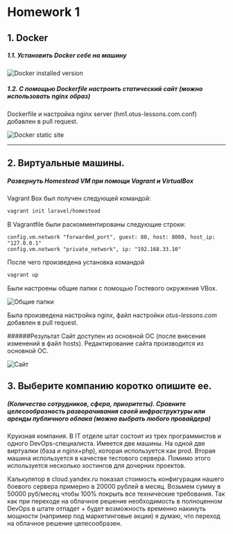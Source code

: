 # Homework 1

## 1. Docker
##### 1.1. Установить Docker себе на машину

![Docker installed version](https://downloader.disk.yandex.ru/preview/c4bab7477b696311963c59105859ec625e7abedcf566d4d7e9dd05cfefdf4bdc/5f2ff151/ymRrTnZQno0H7w18UOdJCvWBo11GRHnm0tbw-bhY-Z462cN8zP77aocJx6QlKS6QOXwGxyMx826RRGMl0Fj4Qg==?uid=0&filename=docker_install.png&disposition=inline&hash=&limit=0&content_type=image%2Fpng&tknv=v2&owner_uid=195427551&size=2048x2048)

##### 1.2. С помощью Dockerfile настроить статический сайт (можно использовать nginx образ)

Dockerfile и настройка nginx server (hm1.otus-lessons.com.conf) добавлен в pull request.

![Docker static site](https://downloader.disk.yandex.ru/preview/98d33304b640bfe85176674051653b601352f558a422810d4f11e3c2180564c9/5f300b8f/kjp7Ar4Y51QeCAK8MO-WLs5sWU5uls7psHm4BDR6B8IowQ2_iaI0ZhtPjZZpKEp8cqPr-EvEVH5T4mEJday1EQ==?uid=0&filename=docker_static_site.png&disposition=inline&hash=&limit=0&content_type=image%2Fpng&tknv=v2&owner_uid=195427551&size=2048x2048)

---

## 2. Виртуальные машины.
##### Развернуть Homestead VM при помощи Vagrant и VirtualBox
Vagrant Box был получен следующей командой:
```sh 
vagrant init laravel/homestead
```
В Vagrantfile были раскомментированы следующие строки:
```vagrantfile
config.vm.network "forwarded_port", guest: 80, host: 8080, host_ip: "127.0.0.1"
config.vm.network "private_network", ip: "192.168.33.10"
```
После чего произведена установка командой 
```sh
vagrant up
```

Были настроены общие папки с помощью Гостевого окружения VBox.

![Общие папки](https://downloader.disk.yandex.ru/preview/2479c6957b6e8af183e2dead61764ec3f3f32c87e3ea64fc89a163cef5b89be3/5f2fee4a/k2nVKu2_tOvmSTnfhVPAOD40UVAeMOJrf8BBKsPIxdYcmm8X1iBMPTq3IJCYycLrTRHEBgsDGjCunF-1M8yVBg==?uid=0&filename=shared_folders.png&disposition=inline&hash=&limit=0&content_type=image%2Fpng&tknv=v2&owner_uid=195427551&size=2048x2048)

Была произведена настройка nginx, файл настройки *otus-lessons.com* добавлен в pull request.

######Результат
Сайт доступен из основной ОС (после внесения изменений в файл hosts).
Редактирование сайта производится из основной ОС.

![Сайт](https://downloader.disk.yandex.ru/preview/dcffe66921b2d33c78a83f683ef25b24ecde7373e01286fe5f003a975667ea2c/5f2fefcc/9QOIvfOCgBwC9PdBdPQtxFxHw2sbQONvuipbtn1lx8QWjYGtqzjPggud7coCEmiVGoax5vah-84k4VVB9dLMkw==?uid=0&filename=site.png&disposition=inline&hash=&limit=0&content_type=image%2Fpng&tknv=v2&owner_uid=195427551&size=2048x2048)

## 3. Выберите компанию коротко опишите ее.
       
##### (Количество сотрудников, сфера, приоритеты). Сравните целесообразность разворачивания своей инфраструктуры или аренды публичного облака (можно выбрать любого провайдера)

Круизная компания. В IT отделе штат состоит из трех программистов и одного DevOps-специалиста.
Имеется две машины. На одной две виртуалки (база и nginx+php), которая используется как prod.
Вторая машина используется в качестве тестового сервера.
Помимо этого используется несколько хостингов для дочерних проектов.

Калькулятор в cloud.yandex.ru показал стоимость конфигурации нашего боевого сервера примерно в 20000 рублей в месяц. Возьмем сумму в 50000 руб/месяц чтобы 100% покрыть все технические требования.
Так как при переходе на облачное решение необходимость в полноценном DevOps в штате отпадет + будет возможность временно накинуть мощности (например под маркетинговые акции) я думаю, что переход на облачное решение целесообразен.
